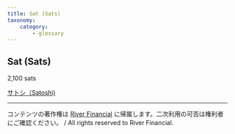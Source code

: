 ```yaml
---
title: Sat (Sats)
taxonomy:
    category:
        - glossary
---
```


## Sat (Sats)
2,100 sats

[サトシ（Satoshi)](https://lostinbitcoin.sakuraweb.com/glossary/satoshi/)


---
コンテンツの著作権は [River Financial](https://river.com/) に帰属します。二次利用の可否は権利者にご確認ください。 / All rights reserved to River Financial.

